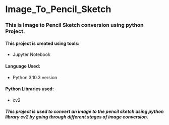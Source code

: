 # Image_To_Pencil_Sketch
### This is Image to Pencil Sketch conversion using python Project.
#### This project is created using tools:
- Jupyter Notebook
#### Language Used:
- Python 3.10.3 version
#### Python Libraries used:
- cv2
##### This project is used to convert an image to the pencil sketch using python library cv2 by going through different stages of image conversion.
